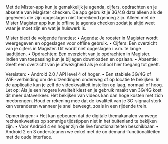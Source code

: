 Met de Mister-app kun je gemakkelijk je agenda, cijfers, opdrachten en je absentie van Magister checken. De app gebruikt je 3G/4G data alleen als de gegevens die zijn opgeslagen niet toereikend genoeg zijn. Alleen met de Mister Magister app kun je offline je agenda checken zodat je altijd weet waar je moet zijn en wat je huiswerk is.

Mister biedt de volgende functies:
• Agenda: Je rooster in Magister wordt weergegeven en opgeslagen voor offline gebruik.
• Cijfers: Een overzicht van je cijfers in Magister. Dit wordt niet opgeslagen i.v.m. te lange laadtijden.
• Opdrachten: Een overzicht van je opdrachten in Magister. Indien van toepassing kun je bijlagen downloaden en opslaan.
• Absentie: Geeft een overzicht van je afwezigheid als je school hier toegang tot geeft.

Vereisten:
• Android 2.0 / API level 4 of hoger.
• Een stabiele 3G/4G of WiFi-verbinding om de uitzendingen onderweg of op locatie te bekijken. In de applicatie kun je zelf de videokwaliteit instellen op laag, normaal of hoog. Let op: Als je een hogere kwaliteit kiest en je gebruik maakt van 3G/4G kost dit meer dataverkeer. Het bekijken van videos kan dan hoge kosten met zich meebrengen. Houd er rekening mee dat de kwaliteit van je 3G-signaal sterk kan veranderen wanneer je snel beweegt, zoals in een rijdende trein.

Opmerkingen:
• Het kan gebeuren dat de digitale themakanalen vanwege rechtenkwesties op sommige tijdstippen niet in het buitenland te bekijken zijn.
• Voor Android 4 en hoger zijn de live functionaliteiten beschikbaar.
• Android 2 en 3 ondersteunen we enkel met de on demand-functionaliteiten met de oude interface.

